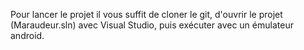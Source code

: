 Pour lancer le projet il vous suffit de cloner le git, d'ouvrir le projet (Maraudeur.sln) avec Visual Studio, puis exécuter avec un émulateur android.
